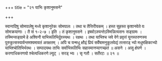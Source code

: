 +++
title = "२१ याभिः कृशानुमसने"

+++

स्वानादिषु सोमपालेषु मध्ये कृशानुरेकः सोमपालः । तथा च तैत्तिरीयकम् । हस्त सुहस्त कृशानवेते वः सोमक्रयाणाः । तै सं १-२-७ । इति । तं कृशानुमसने । इषवोऽस्यन्तेऽस्मिन्नित्यसनः सङ्ग्रामः । तस्मिन्सङ्ग्रामे हे अश्विनौ याभिरूतिभिर्दुवस्यथः । रक्षथः । तथा याभिश्च जवे वेगे प्रवृत्तं यूनस्तरुणस्य पुरुकुत्सस्यार्वन्तमश्वमावतं अरक्षतम् । अपि च यन्मधु क्षौद्रं प्रियं सर्वेषामनुकूलवेद्यं तत्सरड् भ्यो मधुमक्षिकाभ्यो याभिश्चोतिभिर्भरथः । सम्पादयथः ताभिः सर्वाभिरूतिभिः सहास्मानप्यागच्छतं ॥ असने । असु क्षेपणे । करणाधिकरणयो श्चेत्यधिकरणे ल्युट् । सरड् भ्यः । सृ गतौ । सर्तेरटः ॥ २१ ॥